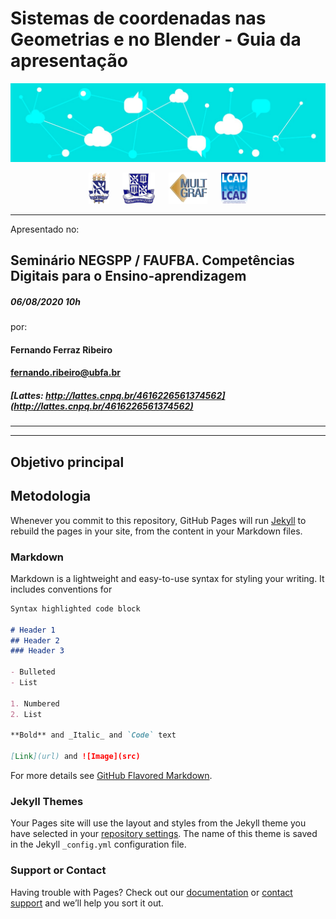 # Sistemas de coordenadas nas Geometrias e no Blender - Guia da apresentação

![imagem01](./figs/header_seminario.jpeg)




<p style="text-align:center;">
  <img src="./figs/UFBA.png" height="50" />
&emsp;
  <img src="./figs/faufba.jpg" height="50" /> 
&emsp;
  <img src="./figs/multigraf.png" height="50" />
&emsp;
<img src="./figs/LCAD.jpg" height="50" />

</p>



_____
Apresentado no:
## Seminário NEGSPP / FAUFBA. Competências Digitais para o Ensino-aprendizagem
##### 06/08/2020 10h
por:
#### Fernando Ferraz Ribeiro
#### fernando.ribeiro@ubfa.br
##### [Lattes: http://lattes.cnpq.br/4616226561374562](http://lattes.cnpq.br/4616226561374562)
_____
_____

## Objetivo principal

## Metodologia



Whenever you commit to this repository, GitHub Pages will run [Jekyll](https://jekyllrb.com/) to rebuild the pages in your site, from the content in your Markdown files.

### Markdown

Markdown is a lightweight and easy-to-use syntax for styling your writing. It includes conventions for

```markdown
Syntax highlighted code block

# Header 1
## Header 2
### Header 3

- Bulleted
- List

1. Numbered
2. List

**Bold** and _Italic_ and `Code` text

[Link](url) and ![Image](src)
```

For more details see [GitHub Flavored Markdown](https://guides.github.com/features/mastering-markdown/).

### Jekyll Themes

Your Pages site will use the layout and styles from the Jekyll theme you have selected in your [repository settings](https://github.com/255ribeiro/coordblender/settings). The name of this theme is saved in the Jekyll `_config.yml` configuration file.

### Support or Contact

Having trouble with Pages? Check out our [documentation](https://help.github.com/categories/github-pages-basics/) or [contact support](https://github.com/contact) and we’ll help you sort it out.
